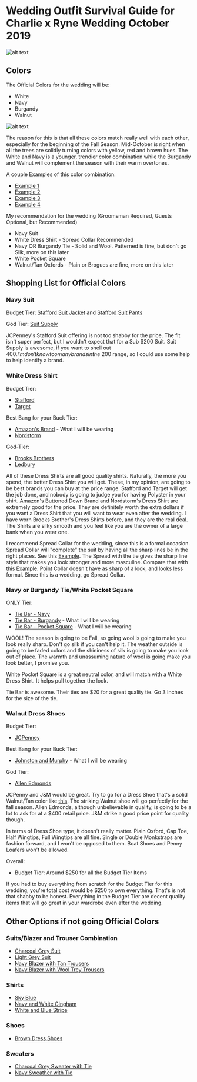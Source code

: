 # Wedding Outfit Survival Guide for Charlie x Ryne Wedding October 2019

![alt text](https://apis.xogrp.com/media-api/images/7db96950-54a7-11e4-843f-22000aa61a3e)

## Colors
The Official Colors for the wedding will be:
* White
* Navy
* Burgandy
* Walnut

![alt text](http://blog.stylishwedd.com/wp-content/uploads/2016/12/navy-blue-burgundy-and-peach-autumn-wedding-colors.jpg)

The reason for this is that all these colors match really well with each other, especially for the beginning of the Fall Season. Mid-October is right when all the trees are solidly turning colors with yellow, red and brown hues. The White and Navy is a younger, trendier color combination while the Burgandy and Walnut will complement the season with their warm overtones.

A couple Examples of this color combination:
* [Example 1](http://happywedd.com/wp-content/uploads/2017/07/a-navy-three-piece-wedding-suit-with-a-striped-burgundy-tie-and-brown-shoes-480x720.jpg)
* [Example 2](https://i.pinimg.com/originals/89/53/0e/89530e7f6d3a41b44123f0c65eb2fc80.jpg)
* [Example 3](https://i.pinimg.com/originals/db/f7/25/dbf7255210473c03a60b7b6379b558f0.png)
* [Example 4](https://i.pinimg.com/736x/5a/f8/65/5af865ba8f9294207f22b8304a4103bc.jpg)

My recommendation for the wedding (Groomsman Required, Guests Optional, but Recommended)
* Navy Suit
* White Dress Shirt - Spread Collar Recommended
* Navy OR Burgandy Tie - Solid and Wool. Patterned is fine, but don't go Silk, more on this later
* White Pocket Square
* Walnut/Tan Oxfords - Plain or Brogues are fine, more on this later

## Shopping List for Official Colors

### Navy Suit

Budget Tier:
[Stafford Suit Jacket](https://www.jcpenney.com/p/stafford-travel-wool-blend-stretch-classic-fit-suit-jacket/ppr5007160380?pTmplType=regular&catId=SearchResults&searchTerm=Stafford+Suit&productGridView=medium&N=270&badge=onlyatjcp%7Ccollection) and [Stafford Suit Pants](https://www.jcpenney.com/p/stafford-travel-wool-blend-stretch-flat-front-suit-pants-classic-fit/ppr5007193643?pTmplType=regular&enrId=enr5007160392)

God Tier:
[Suit Supply](https://us.suitsupply.com/en_US/suits/napoli-navy-plain/P5229MI.html?cgid=Suits&prefn1=colorID&prefn2=fit&prefv1=blue&prefv2=Napoli%7CSienna)

JCPenney's Stafford Suit offering is not too shabby for the price. The fit isn't super perfect, but I wouldn't expect that for a Sub $200 Suit. Suit Supply is awesome, if you want to shell out $400. I'm don't know too many brands in the ~$200 range, so I could use some help to help identify a brand.

### White Dress Shirt

Budget Tier:
* [Stafford](https://www.jcpenney.com/p/stafford-travel-easy-care-broadcloth-dress-shirt/pp5003521148?pTmplType=regular&catId=cat100240025&deptId=dept20000014&urlState=/g/mens-shirts/N-bwo3yD1nohp5Z7i&sort=BS&productGridView=medium&badge=onlyatjcp)
* [Target](https://www.target.com/p/men-s-slim-fit-button-down-dress-shirt-goodfellow-co-153/-/A-52492012?preselect=52377256#lnk=sametab)

Best Bang for your Buck Tier:
* [Amazon's Brand](https://www.amazon.com/Buttoned-Down-Fitted-Spread-Collar-Non-Iron/dp/B01IOY5832/ref=sr_1_7?ie=UTF8&qid=1529279921&sr=8-7&keywords=Buttoned+Down) - What I will be wearing
* [Nordstorm](https://shop.nordstrom.com/s/nordstrom-mens-shop-trim-fit-non-iron-solid-dress-shirt/4002995?origin=category-personalizedsort&fashioncolor=WHITE&cm_mmc=Linkshare-_-partner-_-10-_-1&siteId=th9ILo5LtqE-McZccvR2Ns7c81Ioin5aDg)

God-Tier:
* [Brooks Brothers](https://www.brooksbrothers.com/Regent-Fitted-Dress-Shirt%2C-Non-Iron-Point-Collar/224Q,default,pd.html?dwvar_224Q_Color=WHIT&contentpos=2&cgid=0203)
* [Ledbury](https://www.ledbury.com/collections/dress-shirts/products/white-fine-twill-mid-spread-dress-shirt?variant=33457070281&utm_source=idev&utm_medium=affiliate&utm_campaign=dappered)

All of these Dress Shirts are all good quality shirts. Naturally, the more you spend, the better Dress Shirt you will get. These, in my opinion, are going to be best brands you can buy at the price range. Stafford and Target will get the job done, and nobody is going to judge you for having Polyster in your shirt. Amazon's Buttoned Down Brand and Nordstorm's Dress Shirt are extremely good for the price. They are definitely worth the extra dollars if you want a Dress Shirt that you will want to wear even after the wedding. I have worn Brooks Brother's Dress Shirts before, and they are the real deal. The Shirts are silky smooth and you feel like you are the owner of a large bank when you wear one.

I recommend Spread Collar for the wedding, since this is a formal occasion. Spread Collar will "complete" the suit by having all the sharp lines be in the right places. See this [Example](http://hespokestyle.com/wp-content/uploads/2016/05/navy-suit-windowpane-spread-collar-shirt-blue-striped-tie-oxblood-shoes-business-wedding-outfit-idea-men-8-800x533.jpg). The Spread with the tie gives the sharp line style that makes you look stronger and more masculine. Compare that with this [Example](https://i.dmarge.com/2015/08/Tab-Collar.jpg). Point Collar doesn't have as sharp of a look, and looks less formal. Since this is a wedding, go Spread Collar.

### Navy or Burgandy Tie/White Pocket Square

ONLY Tier:
* [Tie Bar - Navy](https://www.thetiebar.com/product/20902)
* [Tie Bar - Burgandy](https://www.thetiebar.com/product/22429) - What I will be wearing
* [Tie Bar - Pocket Square](https://www.thetiebar.com/product/PS062) - What I will be wearing

WOOL! The season is going to be Fall, so going wool is going to make you look really sharp. Don't go silk if you can't help it. The weather outside is going to be faded colors and the shininess of silk is going to make you look out of place. The warmth and unassuming nature of wool is going make you look better, I promise you.

White Pocket Square is a great neutral color, and will match with a White Dress Shirt. It helps pull together the look.

Tie Bar is awesome. Their ties are $20 for a great quality tie. Go 3 Inches for the size of the tie.

### Walnut Dress Shoes

Budget Tier:
* [JCPenney](https://www.jcpenney.com/p/product/pp5003861327?pTmplType=regular)

Best Bang for your Buck Tier:
* [Johnston and Murphy](https://www.johnstonmurphy.com/conard-cap-toe/9488.html?dwvar_9488_color=Tan%20Italian%20Calfskin) - What I will be wearing

God Tier:
* [Allen Edmonds](https://www.allenedmonds.com/shoes/mens-shoes/oxford-derby-shoes/strand-cap-toe-oxford/SF1635.html?dwvar_SF1635_color=1635)

JCPenny and J&M would be great. Try to go for a Dress Shoe that's a solid Walnut/Tan color like [this](https://www.styleforum.net/content/type/61/id/1251657/width/200/height/400/flags/LL). The striking Walnut shoe will go perfectly for the fall season. Allen Edmonds, although unbelievable in quality, is going to be a lot to ask for at a $400 retail price. J&M strike a good price point for quality though.

In terms of Dress Shoe type, it doesn't really matter. Plain Oxford, Cap Toe, Half Wingtips, Full Wingtips are all fine. Single or Double Monkstraps are fashion forward, and I won't be opposed to them. Boat Shoes and Penny Loafers won't be allowed.

Overall:

* Budget Tier: Around $250 for all the Budget Tier Items

If you had to buy everything from scratch for the Budget Tier for this wedding, you're total cost would be $250 to own everything. That's is not that shabby to be honest. Everything in the Budget Tier are decent quality items that will go great in your wardrobe even after the wedding. 


## Other Options if not going Official Colors

### Suits/Blazer and Trouser Combination
* [Charcoal Grey Suit](https://mensusasuite.files.wordpress.com/2015/06/charcoal-suit2-button-notch-single-breasted-ike-behar-andrews-formals-mvi8qufx.jpg)
* [Light Grey Suit](http://statics.suitsupply.com/images/products/Suits/zoom/Suits_Light_Grey_Plain_Washington_P3424_Suitsupply_Online_Store_1.jpg)
* [Navy Blazer with Tan Trousers](https://smhttp-ssl-33667.nexcesscdn.net/manual/wp-content/uploads/2017/03/mens-navy-suit-chinos-loafers-street-style.jpg)
* [Navy Blazer with Wool Trey Trousers](https://i.pinimg.com/736x/0e/db/19/0edb1929085f51357c287a17fbeaea01.jpg)

### Shirts
* [Sky Blue](https://i.pinimg.com/736x/6c/cd/8d/6ccd8d2d703564f7ace000bdefd9627a--dark-blue-suit-blue-suit-men.jpg)
* [Navy and White Gingham](https://cdna.lystit.com/photos/ddc1-2015/03/27/jcrew-classic-navy-ludlow-traveler-shirt-in-navy-gingham-blue-product-1-559128964-normal.jpeg)
* [White and Blue Stripe](http://suitored.com/wp-content/uploads/2010/10/Sky-Blue-White-Striped-Dress-Shirt-by-Drakes-London-01.jpg)

### Shoes
* [Brown Dress Shoes](https://www.allenedmonds.com/shoes/mens-shoes/oxford-derby-shoes/strand-cap-toe-oxford/SF1635.html?dwvar_SF1635_color=6105#prefn1=refinementColor&prefv1=Brown&start=14)

### Sweaters
* [Charcoal Grey Sweater with Tie](https://www.tmlewin.com/dw/image/v2/BBQF_PRD/on/demandware.static/-/Sites-tml-catalog-en/default/dw0164700e/images/original/51941.jpg?sw=1556&sh=1680&sm=fit)
* [Navy Sweather with Tie](https://i.pinimg.com/736x/20/e3/46/20e34603c9291a6ff556d81b5430424d--boy-fashion-fashion-suits.jpg)

